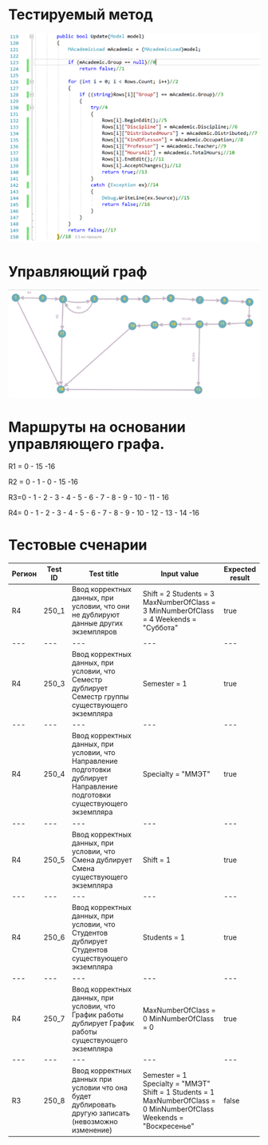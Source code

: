 # Тестируемый метод
![alt text](CODE.PNG "Тестируемый метод")
# Управляющий граф
![alt text](GRAPH.PNG "Тестируемый метод")
# Маршруты на основании управляющего графа.

R1 = 0 - 15 -16 

R2 = 0 - 1 - 0 - 15 -16 

R3=0 - 1 - 2 - 3 - 4 - 5 - 6 - 7 - 8 - 9 - 10 - 11 - 16

R4= 0 - 1 - 2 - 3 - 4 - 5 - 6 - 7 - 8 - 9 - 10 - 12 - 13 - 14 -16


# Тестовые сченарии
|Регион|Test ID|Test title|Input value|Expected result|
| --- | --- | --- | --- | --- |
|R4|250_1|Ввод корректных данных, при условии, что они не дублируют данные других экземпляров|Shift = 2 Students = 3  MaxNumberOfClass = 3  MinNumberOfClass = 4 Weekends = "Суббота"|true|
| --- | --- | --- | --- | --- |
|R4|250_3|Ввод корректных данных, при условии, что Семестр дублирует Семестр группы существующего экземпляра|Semester = 1|true|
| --- | --- | --- | --- | --- |
|R4|250_4|Ввод корректных данных, при условии, что Направление подготовки дублирует Направление подготовки существующего экземпляра|Specialty = "ММЭТ"|true|
| --- | --- | --- | --- | --- |
|R4|250_5|Ввод корректных данных, при условии, что Смена дублирует Смена существующего экземпляра|Shift = 1|true|
| --- | --- | --- | --- | --- |
|R4|250_6|Ввод корректных данных, при условии, что Студентов дублирует Студентов существующего экземпляра|Students = 1|true|
| --- | --- | --- | --- | --- |
|R4|250_7|Ввод корректных данных, при условии, что График работы дублирует График работы существующего экземпляра|MaxNumberOfClass = 0  MinNumberOfClass = 0|true|
| --- | --- | --- | --- | --- |
|R3|250_8|Ввод корректных данных при условии что она будет дублировать другую записать (невозможно изменение)|Semester = 1 Specialty = "ММЭТ" Shift = 1 Students = 1 MaxNumberOfClass = 0 MinNumberOfClass Weekends = "Воскресенье"|false|
